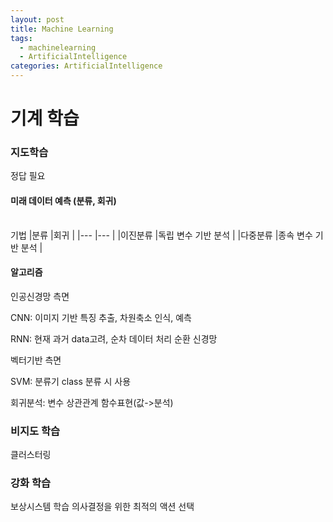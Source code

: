 ```yaml
---
layout: post
title: Machine Learning
tags: 
  - machinelearning
  - ArtificialIntelligence
categories: ArtificialIntelligence
---
```


# 기계 학습

### 지도학습
정답 필요

#### 미래 데이터 예측 (분류, 회귀)
<table>
  </table>
기법
|분류              |회귀                |
|---                |---                |
|이진분류           |독립 변수 기반 분석  |
|다중분류           |종속 변수 기반 분석  |


#### 알고리즘
인공신경망 측면

CNN: 이미지 기반 특징 추출, 차원축소 인식, 예측

RNN: 현재 과거 data고려, 순차 데이터 처리 순환 신경망


벡터기반 측면

SVM: 분류기 class 분류 시 사용

회귀분석: 변수 상관관계 함수표현(값->분석)



### 비지도 학습
클러스터링

### 강화 학습
보상시스템 학습
의사결정을 위한 최적의 액션 선택
